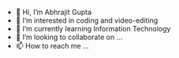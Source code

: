 - 👋 Hi, I’m Abhrajit Gupta
- 👀 I’m interested in coding and video-editing
- 🌱 I’m currently learning Information Technology
- 💞️ I’m looking to collaborate on ...
- 📫 How to reach me ...

<!---
abhrajit2004/abhrajit2004 is a ✨ special ✨ repository because its `README.md` (this file) appears on your GitHub profile.
You can click the Preview link to take a look at your changes.
--->
